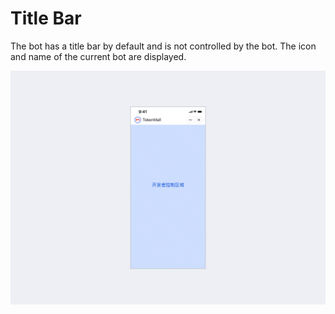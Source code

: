 # Title Bar

The bot has a title bar by default and is not controlled by the bot. The icon and name of the current bot are displayed.

![TODO: English Version Img, Title Bar](./title-bar.png)
